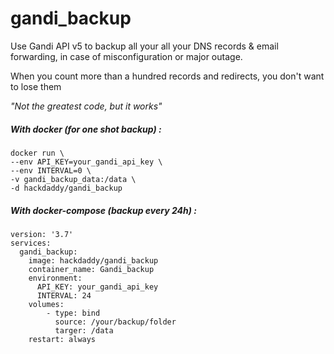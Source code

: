 # gandi_backup

Use Gandi API v5 to backup all your all your DNS records & email forwarding, in case of misconfiguration or major outage.

When you count more than a hundred records and redirects, you don't want to lose them

*"Not the greatest code, but it works"*


##### With docker (for one shot backup) :
```
docker run \
--env API_KEY=your_gandi_api_key \
--env INTERVAL=0 \
-v gandi_backup_data:/data \
-d hackdaddy/gandi_backup
```

##### With docker-compose (backup every 24h) :
```
version: '3.7'
services:
  gandi_backup:
    image: hackdaddy/gandi_backup
    container_name: Gandi_backup
    environment:
      API_KEY: your_gandi_api_key
      INTERVAL: 24
    volumes:
    	- type: bind
    	  source: /your/backup/folder
    	  targer: /data
    restart: always
```